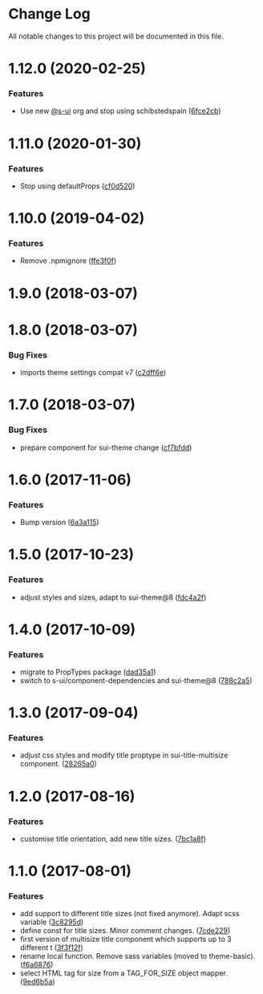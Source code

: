 # Change Log

All notable changes to this project will be documented in this file.

# 1.12.0 (2020-02-25)


### Features

* Use new [@s-ui](https://github.com/s-ui) org and stop using schibstedspain ([6fce2cb](https://github.com/SUI-Components/schibsted-spain-components/commit/6fce2cb2607c9c887af0ca23d78f4a86cc2b0998))



# 1.11.0 (2020-01-30)


### Features

* Stop using defaultProps ([cf0d520](https://github.com/SUI-Components/schibsted-spain-components/commit/cf0d520dabe3c7f7daf70297dc9d913c5025a6f1))



# 1.10.0 (2019-04-02)


### Features

* Remove .npmignore ([ffe3f0f](https://github.com/SUI-Components/schibsted-spain-components/commit/ffe3f0f006ce0c1713622de80ade9bb1fb562979))



# 1.9.0 (2018-03-07)



# 1.8.0 (2018-03-07)


### Bug Fixes

* imports theme settings compat v7 ([c2dff6e](https://github.com/SUI-Components/schibsted-spain-components/commit/c2dff6ebb20c56bc55c985972d84535cc91f23a9))



# 1.7.0 (2018-03-07)


### Bug Fixes

* prepare component for sui-theme change ([cf7bfdd](https://github.com/SUI-Components/schibsted-spain-components/commit/cf7bfdd8a91c7d83438082dc7aeabfcdaf6b8e76))



# 1.6.0 (2017-11-06)


### Features

* Bump version ([6a3a115](https://github.com/SUI-Components/schibsted-spain-components/commit/6a3a11526f49925b7608dc9e4260b5933af3c96f))



# 1.5.0 (2017-10-23)


### Features

* adjust styles and sizes, adapt to sui-theme@8 ([fdc4a2f](https://github.com/SUI-Components/schibsted-spain-components/commit/fdc4a2fe404ed4cc69d5bce03ad18724110ded8d))



# 1.4.0 (2017-10-09)


### Features

* migrate to PropTypes package ([dad35a1](https://github.com/SUI-Components/schibsted-spain-components/commit/dad35a17e9d64ca8c7fc181fe4b718d20f8a8c3e))
* switch to s-ui/component-dependencies and sui-theme@8 ([788c2a5](https://github.com/SUI-Components/schibsted-spain-components/commit/788c2a5f5d6c50c820cd92a0a9dcfda1b64a9973))



# 1.3.0 (2017-09-04)


### Features

* adjust css styles and modify title proptype in sui-title-multisize component. ([28265a0](https://github.com/SUI-Components/schibsted-spain-components/commit/28265a03791e850ecd6d4278c1f9fe50e969c48e))



# 1.2.0 (2017-08-16)


### Features

* customise title orientation, add new title sizes. ([7bc1a8f](https://github.com/SUI-Components/schibsted-spain-components/commit/7bc1a8f5f3e51ae7b52dd42f25f11d3d6fee1cf5))



# 1.1.0 (2017-08-01)


### Features

* add support to different title sizes (not fixed anymore). Adapt scss variable ([3c8295d](https://github.com/SUI-Components/schibsted-spain-components/commit/3c8295dd3f4e8af3beafb53cb1b6452796c0277b))
* define const for title sizes. Minor comment changes. ([7cde229](https://github.com/SUI-Components/schibsted-spain-components/commit/7cde2293c16c2a6345d6d2bc026078eb72a51712))
* first version of multisize title component which supports up to 3 different t ([3f3f12f](https://github.com/SUI-Components/schibsted-spain-components/commit/3f3f12f74b4490f870963d5a2288a7c0f42cd787))
* rename local function. Remove sass variables (moved to theme-basic). ([f6a6876](https://github.com/SUI-Components/schibsted-spain-components/commit/f6a6876c53a5a590d65043b21ca61f65e62aa807))
* select HTML tag for size from a TAG_FOR_SIZE object mapper. ([9ed6b5a](https://github.com/SUI-Components/schibsted-spain-components/commit/9ed6b5aafde6d5571067d0652b1333413724da08))



